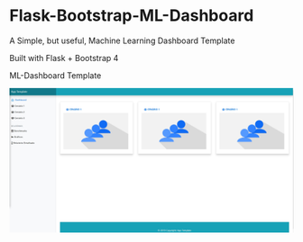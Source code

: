 # Flask-Bootstrap-ML-Dashboard
A Simple, but useful, Machine Learning Dashboard Template

Built with Flask + Bootstrap 4

ML-Dashboard Template

![Screen](screens/screen1.jpg)
